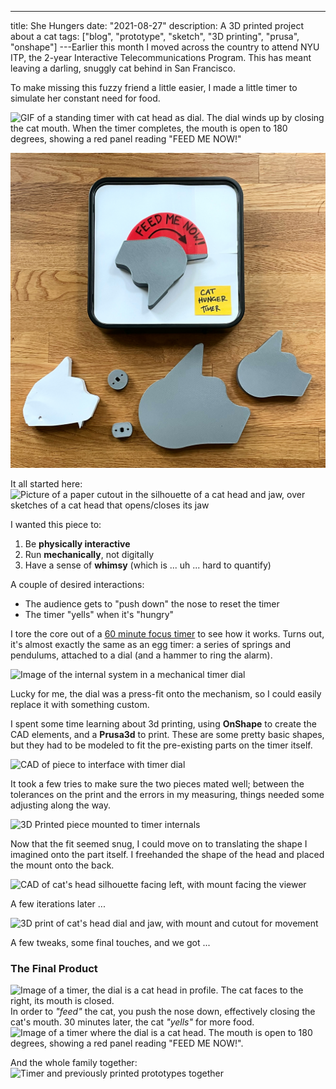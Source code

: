 ---
title: She Hungers
date: "2021-08-27"
description: A 3D printed project about a cat
tags: ["blog", "prototype", "sketch", "3D printing", "prusa", "onshape"]
---Earlier this month I moved across the country to attend NYU ITP, the 2-year Interactive Telecommunications Program. This has meant leaving a darling, snuggly cat behind in San Francisco.

To make missing this fuzzy friend a little easier, I made a little timer to simulate her constant need for food.

![GIF of a standing timer with cat head as dial. The dial winds up by closing the cat mouth. When the timer completes, the mouth is open to 180 degrees, showing a red panel reading "FEED ME NOW!"](https://firebasestorage.googleapis.com/v0/b/sketch-blog-857c6.appspot.com/o/cat-timer%2Fcat-timer-gif.gif?alt=media&token=96fd3fd1-2832-4117-9227-b5616489f2b6)

![test](./all_cats.jpg)

It all started here: ![Picture of a paper cutout in the silhouette of a cat head and jaw, over sketches of a cat head that opens/closes its jaw](https://firebasestorage.googleapis.com/v0/b/sketch-blog-857c6.appspot.com/o/cat-timer%2FE2B92FE4-0BCE-4A84-889F-A5C7CDB08EF6.jpg?alt=media&token=42a09256-3804-4575-a60f-c5a85ffac8e0)

I wanted this piece to:

1. Be **physically interactive**
2. Run **mechanically**, not digitally
3. Have a sense of **whimsy** (which is ... uh ... hard to quantify)

A couple of desired interactions:

- The audience gets to "push down" the nose to reset the timer
- The timer "yells" when it's "hungry"

I tore the core out of a [60 minute focus timer](https://amazon.com/gp/product/B07PRZ5BXS) to see how it works. Turns out, it's almost exactly the same as an egg timer: a series of springs and pendulums, attached to a dial (and a hammer to ring the alarm).

![Image of the internal system in a mechanical timer dial](https://firebasestorage.googleapis.com/v0/b/sketch-blog-857c6.appspot.com/o/cat-timer%2FD5611CEA-F553-4C7F-96CB-B6DF3CC2197B.jpg?alt=media&token=f07aea85-54f7-41cd-96d2-6c8df5bd391a)

Lucky for me, the dial was a press-fit onto the mechanism, so I could easily replace it with something custom.

I spent some time learning about 3d printing, using **OnShape** to create the CAD elements, and a **Prusa3d** to print. These are some pretty basic shapes, but they had to be modeled to fit the pre-existing parts on the timer itself.

![CAD of piece to interface with timer dial](https://firebasestorage.googleapis.com/v0/b/sketch-blog-857c6.appspot.com/o/cat-timer%2FCEA7D261-4353-4D3F-83B4-72C367A8BFD2%202.jpg?alt=media&token=3f125920-d68b-4e75-93b8-831404cd51cf)

It took a few tries to make sure the two pieces mated well; between the tolerances on the print and the errors in my measuring, things needed some adjusting along the way.

![3D Printed piece mounted to timer internals](https://firebasestorage.googleapis.com/v0/b/sketch-blog-857c6.appspot.com/o/cat-timer%2FB10A35AC-96A4-46D9-973F-59EE4F08C998.jpg?alt=media&token=15d10ef4-c50d-420d-ade2-5475aae08370)

Now that the fit seemed snug, I could move on to translating the shape I imagined onto the part itself. I freehanded the shape of the head and placed the mount onto the back.

![CAD of cat's head silhouette facing left, with mount facing the viewer](https://firebasestorage.googleapis.com/v0/b/sketch-blog-857c6.appspot.com/o/cat-timer%2F0A8D54E0-1C3F-4E9D-BAA9-49671C301CEE.jpg?alt=media&token=fda60719-3f25-4549-893f-5585ebfa7206)

A few iterations later ...

![3D print of cat's head dial and jaw, with mount and cutout for movement](https://firebasestorage.googleapis.com/v0/b/sketch-blog-857c6.appspot.com/o/cat-timer%2FE1D86A27-96A2-4219-B9CD-D81EFEB3A0E9.jpg?alt=media&token=f92407f6-0d3d-4777-be8b-59fd5d98e62e)

A few tweaks, some final touches, and we got ...

### The Final Product

![Image of a timer, the dial is a cat head in profile. The cat faces to the right, its mouth is closed.](https://firebasestorage.googleapis.com/v0/b/sketch-blog-857c6.appspot.com/o/6F4FA6E9-6104-440B-B7A3-837555684355.jpg?alt=media&token=1ceef497-88f0-4c7f-ae3d-f09b7a9f736b)
In order to _"feed"_ the cat, you push the nose down, effectively closing the cat's mouth.
30 minutes later, the cat _"yells"_ for more food.
![Image of a timer where the dial is a cat head. The mouth is open to 180 degrees, showing a red panel reading "FEED ME NOW!".](https://firebasestorage.googleapis.com/v0/b/sketch-blog-857c6.appspot.com/o/3BFCE2CC-18C2-4D7F-9491-39E2339BADC6.jpg?alt=media&token=543c4909-f4a6-4166-9b70-048b0f39e4b9)

And the whole family together:
![Timer and previously printed prototypes together](https://firebasestorage.googleapis.com/v0/b/sketch-blog-857c6.appspot.com/o/cat-timer%2F42B160F0-31D2-432E-B7DC-0C8BB03D196D.jpg?alt=media&token=db3451a7-2eb0-4cc5-ab86-5358439d962d)

<!--stackedit_data:
eyJoaXN0b3J5IjpbMTIyMjMzMDIxOCwtODM0MTEwMjQ3LDEwNT
g2NDgyNSwtMTM5Mzk5MjY3OSw5OTkzODA0MDIsLTg0NjM0ODc2
Niw3NTc5OTY3NzEsLTIxMjQwMzU1NjIsLTE2NTYyNTI2NDEsLT
k0MzQ2Nzg1MCwtMTcwNTk1MDQ4LC0xMTY4NzAyOTE3LDk4MjE4
MzQzMiwtNjE4ODcxNzUxXX0=
-->
